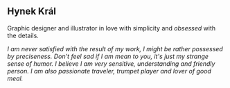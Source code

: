 ## Hynek Král ##

Graphic designer and illustrator in love with simplicity and *obsessed* with the details.

*I am never satisfied with the result of my work, I might be rather*
*possessed*
*by preciseness. Don’t feel sad if I am mean to you, it's just my strange sense of humor. I believe I am very sensitive, understanding and friendly person. I am also passionate traveler, trumpet player and lover of good meal.*
